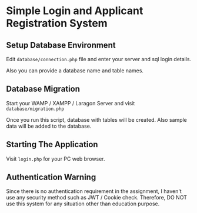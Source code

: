# Simple Login and Applicant Registration System

## Setup Database Environment

Edit `database/connection.php` file and enter your server and sql login details.

Also you can provide a database name and table names.

## Database Migration

Start your WAMP / XAMPP / Laragon Server and visit `database/migration.php`

Once you run this script, database with tables will be created.
Also sample data will be added to the database.

## Starting The Application

Visit `login.php` for your PC web browser.

## Authentication Warning

Since there is no authentication requirement in the assignment, I haven't use any security method such as JWT / Cookie check. Therefore, DO NOT use this system for any situation other than education purpose.